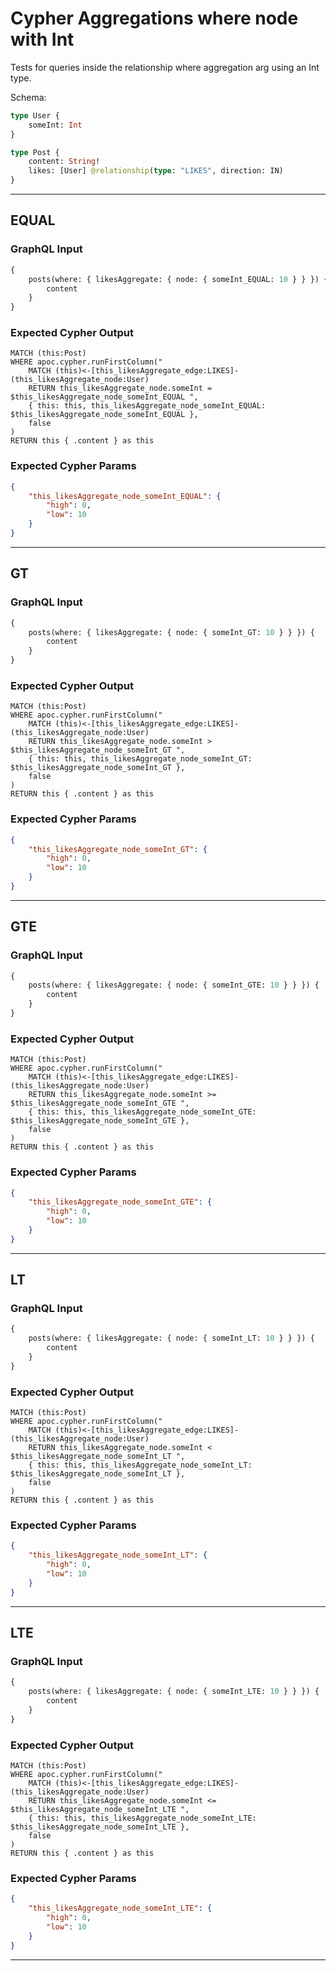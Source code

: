 # Cypher Aggregations where node with Int

Tests for queries inside the relationship where aggregation arg using an Int type.

Schema:

```graphql
type User {
    someInt: Int
}

type Post {
    content: String!
    likes: [User] @relationship(type: "LIKES", direction: IN)
}
```

---

## EQUAL

### GraphQL Input

```graphql
{
    posts(where: { likesAggregate: { node: { someInt_EQUAL: 10 } } }) {
        content
    }
}
```

### Expected Cypher Output

```cypher
MATCH (this:Post)
WHERE apoc.cypher.runFirstColumn("
    MATCH (this)<-[this_likesAggregate_edge:LIKES]-(this_likesAggregate_node:User)
    RETURN this_likesAggregate_node.someInt = $this_likesAggregate_node_someInt_EQUAL ",
    { this: this, this_likesAggregate_node_someInt_EQUAL: $this_likesAggregate_node_someInt_EQUAL },
    false
)
RETURN this { .content } as this
```

### Expected Cypher Params

```json
{
    "this_likesAggregate_node_someInt_EQUAL": {
        "high": 0,
        "low": 10
    }
}
```

---

## GT

### GraphQL Input

```graphql
{
    posts(where: { likesAggregate: { node: { someInt_GT: 10 } } }) {
        content
    }
}
```

### Expected Cypher Output

```cypher
MATCH (this:Post)
WHERE apoc.cypher.runFirstColumn("
    MATCH (this)<-[this_likesAggregate_edge:LIKES]-(this_likesAggregate_node:User)
    RETURN this_likesAggregate_node.someInt > $this_likesAggregate_node_someInt_GT ",
    { this: this, this_likesAggregate_node_someInt_GT: $this_likesAggregate_node_someInt_GT },
    false
)
RETURN this { .content } as this
```

### Expected Cypher Params

```json
{
    "this_likesAggregate_node_someInt_GT": {
        "high": 0,
        "low": 10
    }
}
```

---

## GTE

### GraphQL Input

```graphql
{
    posts(where: { likesAggregate: { node: { someInt_GTE: 10 } } }) {
        content
    }
}
```

### Expected Cypher Output

```cypher
MATCH (this:Post)
WHERE apoc.cypher.runFirstColumn("
    MATCH (this)<-[this_likesAggregate_edge:LIKES]-(this_likesAggregate_node:User)
    RETURN this_likesAggregate_node.someInt >= $this_likesAggregate_node_someInt_GTE ",
    { this: this, this_likesAggregate_node_someInt_GTE: $this_likesAggregate_node_someInt_GTE },
    false
)
RETURN this { .content } as this
```

### Expected Cypher Params

```json
{
    "this_likesAggregate_node_someInt_GTE": {
        "high": 0,
        "low": 10
    }
}
```

---

## LT

### GraphQL Input

```graphql
{
    posts(where: { likesAggregate: { node: { someInt_LT: 10 } } }) {
        content
    }
}
```

### Expected Cypher Output

```cypher
MATCH (this:Post)
WHERE apoc.cypher.runFirstColumn("
    MATCH (this)<-[this_likesAggregate_edge:LIKES]-(this_likesAggregate_node:User)
    RETURN this_likesAggregate_node.someInt < $this_likesAggregate_node_someInt_LT ",
    { this: this, this_likesAggregate_node_someInt_LT: $this_likesAggregate_node_someInt_LT },
    false
)
RETURN this { .content } as this
```

### Expected Cypher Params

```json
{
    "this_likesAggregate_node_someInt_LT": {
        "high": 0,
        "low": 10
    }
}
```

---

## LTE

### GraphQL Input

```graphql
{
    posts(where: { likesAggregate: { node: { someInt_LTE: 10 } } }) {
        content
    }
}
```

### Expected Cypher Output

```cypher
MATCH (this:Post)
WHERE apoc.cypher.runFirstColumn("
    MATCH (this)<-[this_likesAggregate_edge:LIKES]-(this_likesAggregate_node:User)
    RETURN this_likesAggregate_node.someInt <= $this_likesAggregate_node_someInt_LTE ",
    { this: this, this_likesAggregate_node_someInt_LTE: $this_likesAggregate_node_someInt_LTE },
    false
)
RETURN this { .content } as this
```

### Expected Cypher Params

```json
{
    "this_likesAggregate_node_someInt_LTE": {
        "high": 0,
        "low": 10
    }
}
```

---
